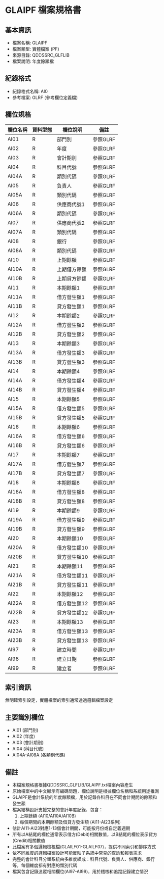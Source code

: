 # GLAIPF 檔案規格書

## 基本資訊
- 檔案名稱: GLAIPF
- 檔案類型: 實體檔案 (PF)
- 來源目錄: QDDSSRC_GLFLIB
- 檔案說明: 年度餘額檔

## 紀錄格式
- 紀錄格式名稱: AI0
- 參考檔案: GLRF (參考欄位定義檔)

## 欄位規格
| 欄位名稱 | 資料型態 | 欄位說明 | 備註 |
|---------|---------|---------|------|
| AI01 | R | 部門別 | 參照GLRF |
| AI02 | R | 年度 | 參照GLRF |
| AI03 | R | 會計期別 | 參照GLRF |
| AI04 | R | 科目代號 | 參照GLRF |
| AI04A | R | 類別代碼 | 參照GLRF |
| AI05 | R | 負責人 | 參照GLRF |
| AI05A | R | 類別代碼 | 參照GLRF |
| AI06 | R | 供應商代號1 | 參照GLRF |
| AI06A | R | 類別代碼 | 參照GLRF |
| AI07 | R | 供應商代號2 | 參照GLRF |
| AI07A | R | 類別代碼 | 參照GLRF |
| AI08 | R | 銀行 | 參照GLRF |
| AI08A | R | 類別代碼 | 參照GLRF |
| AI10 | R | 上期餘額 | 參照GLRF |
| AI10A | R | 上期借方餘額 | 參照GLRF |
| AI10B | R | 上期貸方餘額 | 參照GLRF |
| AI11 | R | 本期餘額1 | 參照GLRF |
| AI11A | R | 借方發生額1 | 參照GLRF |
| AI11B | R | 貸方發生額1 | 參照GLRF |
| AI12 | R | 本期餘額2 | 參照GLRF |
| AI12A | R | 借方發生額2 | 參照GLRF |
| AI12B | R | 貸方發生額2 | 參照GLRF |
| AI13 | R | 本期餘額3 | 參照GLRF |
| AI13A | R | 借方發生額3 | 參照GLRF |
| AI13B | R | 貸方發生額3 | 參照GLRF |
| AI14 | R | 本期餘額4 | 參照GLRF |
| AI14A | R | 借方發生額4 | 參照GLRF |
| AI14B | R | 貸方發生額4 | 參照GLRF |
| AI15 | R | 本期餘額5 | 參照GLRF |
| AI15A | R | 借方發生額5 | 參照GLRF |
| AI15B | R | 貸方發生額5 | 參照GLRF |
| AI16 | R | 本期餘額6 | 參照GLRF |
| AI16A | R | 借方發生額6 | 參照GLRF |
| AI16B | R | 貸方發生額6 | 參照GLRF |
| AI17 | R | 本期餘額7 | 參照GLRF |
| AI17A | R | 借方發生額7 | 參照GLRF |
| AI17B | R | 貸方發生額7 | 參照GLRF |
| AI18 | R | 本期餘額8 | 參照GLRF |
| AI18A | R | 借方發生額8 | 參照GLRF |
| AI18B | R | 貸方發生額8 | 參照GLRF |
| AI19 | R | 本期餘額9 | 參照GLRF |
| AI19A | R | 借方發生額9 | 參照GLRF |
| AI19B | R | 貸方發生額9 | 參照GLRF |
| AI20 | R | 本期餘額10 | 參照GLRF |
| AI20A | R | 借方發生額10 | 參照GLRF |
| AI20B | R | 貸方發生額10 | 參照GLRF |
| AI21 | R | 本期餘額11 | 參照GLRF |
| AI21A | R | 借方發生額11 | 參照GLRF |
| AI21B | R | 貸方發生額11 | 參照GLRF |
| AI22 | R | 本期餘額12 | 參照GLRF |
| AI22A | R | 借方發生額12 | 參照GLRF |
| AI22B | R | 貸方發生額12 | 參照GLRF |
| AI23 | R | 本期餘額13 | 參照GLRF |
| AI23A | R | 借方發生額13 | 參照GLRF |
| AI23B | R | 貸方發生額13 | 參照GLRF |
| AI97 | R | 建立時間 | 參照GLRF |
| AI98 | R | 建立日期 | 參照GLRF |
| AI99 | R | 建立者 | 參照GLRF |

## 索引資訊
無明確索引設定，實體檔案的索引通常透過邏輯檔案設定

## 主要識別欄位
- AI01 (部門別)
- AI02 (年度)
- AI03 (會計期別)
- AI04 (科目代號)
- AI04A-AI08A (各類別代碼)

## 備註
- 本檔案規格書根據QDDSSRC_GLFLIB/GLAIPF.txt檔案內容產生
- 原始檔案中的中文顯示有編碼問題，欄位說明是根據欄位名稱和系統用途推測
- GLAIPF是會計系統的年度餘額檔，用於記錄各科目在不同會計期間的餘額和發生額
- 檔案結構設計支援完整的會計年度記錄，包含：
  1. 上期餘額 (AI10/AI10A/AI10B)
  2. 每個期間的本期餘額及借貸方發生額 (AI11-AI23系列)
- 估計AI11-AI23對應1-13個會計期間，可能按月份或自定義週期
- 所有以A結尾的欄位通常表示借方(Debit)相關數值，以B結尾的欄位表示貸方(Credit)相關數值
- 此檔案有多個邏輯檢視檔(GLAILF01-GLAILF07)，提供不同索引和排序方式
- 依不同維度的邏輯檔案設計可能反映了系統中常見的查詢和報表需求
- 完整的會計科目分類系統由多維度組成：科目代號、負責人、供應商、銀行等，每個維度都有對應的類別代碼
- 檔案包含記錄追蹤相關欄位(AI97-AI99)，用於稽核和追蹤記錄建立情況 